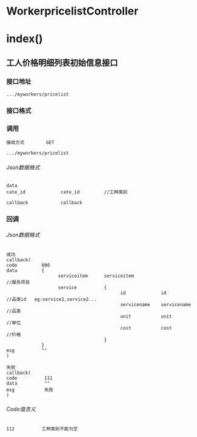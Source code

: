 # WorkerpricelistController #
# index() #
## 工人价格明细列表初始信息接口


### 接口地址


```
.../myworkers/pricelist
```

### 接口格式

### 调用

```
接收方式        GET
```

```
.../myworkers/pricelist
```

###### Json数据格式
```
data
cate_id             cate_id         //工种类别

callback            callback
```

### 回调
###### Json数据格式

```
成功
callback(
code         000
data         {
                   serviceitem      serviceitem                       //服务项目
                   service          {
                                          id             id           //品类id   eg:service1,service2...
                                          servicename    servicename  //品类
                                          unit           unit         //单位
                                          cost           cost         //价格
                                    }
             }
msg          ""
)
```

```
失败
callback(
code          111
data          ""
msg           失败
)
```

###### Code值含义

```
112          工种类别不能为空
```

